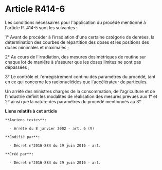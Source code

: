 # Article R414-6

Les conditions nécessaires pour l'application du procédé mentionné à l'article R. 414-5 sont les suivantes :

1° Avant de procéder à l'irradiation d'une certaine catégorie de denrées, la détermination des courbes de répartition des
doses et les positions des doses minimales et maximales ;

2° Au cours de l'irradiation, des mesures dosimétriques de routine sur chaque lot de manière à s'assurer que les doses
limites ne sont pas dépassées ;

3° Le contrôle et l'enregistrement continu des paramètres du procédé, tant en ce qui concerne les radionucléides que
l'accélérateur de particules.

Un arrêté des ministres chargés de la consommation, de l'agriculture et de l'industrie définit les modalités de réalisation
des mesures prévues aux 1° et 2° ainsi que la nature des paramètres du procédé mentionnés au 3°.

**Liens relatifs à cet article**

	**Anciens textes**:

	  - Arrêté du 8 janvier 2002 - art. 6 (V)

	**Codifié par**:

	  - Décret n°2016-884 du 29 juin 2016 - art.

	**Créé par**:

	  - Décret n°2016-884 du 29 juin 2016 - art.
